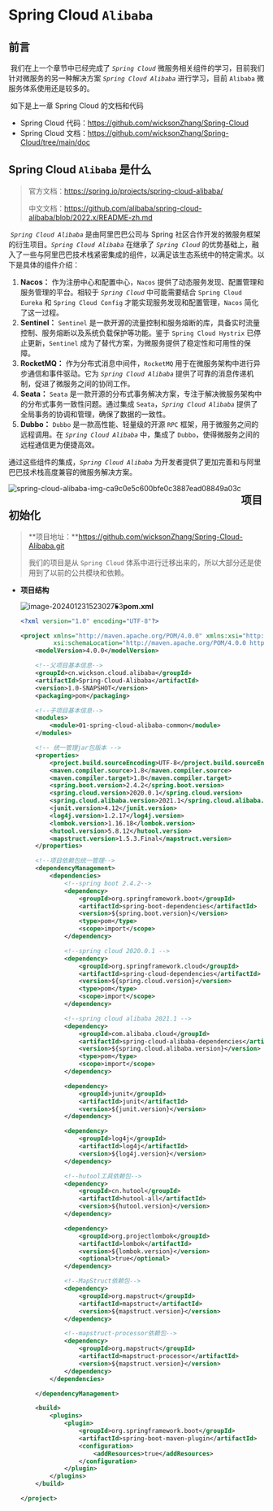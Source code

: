 # Spring Cloud `Alibaba`

## 前言

​		我们在上一个章节中已经完成了 *`Spring Cloud`* 微服务相关组件的学习，目前我们针对微服务的另一种解决方案 *`Spring Cloud Alibaba`* 进行学习，目前 `Alibaba` 微服务体系使用还是较多的。

​		如下是上一章 Spring Cloud 的文档和代码

* Spring Cloud 代码：https://github.com/wicksonZhang/Spring-Cloud
* Spring Cloud 文档：https://github.com/wicksonZhang/Spring-Cloud/tree/main/doc



## Spring Cloud `Alibaba` 是什么

> 官方文档：https://spring.io/projects/spring-cloud-alibaba/
>
> 中文文档：https://github.com/alibaba/spring-cloud-alibaba/blob/2022.x/README-zh.md

​		*`Spring Cloud Alibaba`* 是由阿里巴巴公司与 Spring 社区合作开发的微服务框架的衍生项目。*`Spring Cloud Alibaba`* 在继承了 *`Spring Cloud`* 的优势基础上，融入了一些与阿里巴巴技术栈紧密集成的组件，以满足该生态系统中的特定需求。以下是具体的组件介绍：

1. **Nacos：** 作为注册中心和配置中心，`Nacos` 提供了动态服务发现、配置管理和服务管理的平台。相较于 *`Spring Cloud`* 中可能需要结合 `Spring Cloud Eureka` 和 `Spring Cloud Config` 才能实现服务发现和配置管理，`Nacos` 简化了这一过程。
2. **Sentinel：** `Sentinel` 是一款开源的流量控制和服务熔断的库，具备实时流量控制、服务熔断以及系统负载保护等功能。鉴于 `Spring Cloud Hystrix` 已停止更新，`Sentinel` 成为了替代方案，为微服务提供了稳定性和可用性的保障。
3. **RocketMQ：** 作为分布式消息中间件，`RocketMQ` 用于在微服务架构中进行异步通信和事件驱动。它为 *`Spring Cloud Alibaba`* 提供了可靠的消息传递机制，促进了微服务之间的协同工作。
4. **Seata：** `Seata` 是一款开源的分布式事务解决方案，专注于解决微服务架构中的分布式事务一致性问题。通过集成 `Seata`，*`Spring Cloud Alibaba`* 提供了全局事务的协调和管理，确保了数据的一致性。
5. **Dubbo：** `Dubbo` 是一款高性能、轻量级的开源 `RPC` 框架，用于微服务之间的远程调用。在 *`Spring Cloud Alibaba`* 中，集成了 `Dubbo`，使得微服务之间的远程通信更为便捷高效。

通过这些组件的集成，*`Spring Cloud Alibaba`* 为开发者提供了更加完善和与阿里巴巴技术栈高度兼容的微服务解决方案。

<img src="https://cdn.jsdelivr.net/gh/wicksonZhang/static-source-cdn/images/202401221738441.png" alt="spring-cloud-alibaba-img-ca9c0e5c600bfe0c3887ead08849a03c" style="zoom:100%;float:left" />



## 项目初始化

> **项目地址：**https://github.com/wicksonZhang/Spring-Cloud-Alibaba.git
>
> 我们的项目是从 `Spring Cloud` 体系中进行迁移出来的，所以大部分还是使用到了以前的公共模块和依赖。

* **项目结构**

  <img src="https://cdn.jsdelivr.net/gh/wicksonZhang/static-source-cdn/images/202401231523789.png" alt="image-20240123152302753" style="zoom:100%;float:left" />

* **pom.xml**

  ```xml
  <?xml version="1.0" encoding="UTF-8"?>
  
  <project xmlns="http://maven.apache.org/POM/4.0.0" xmlns:xsi="http://www.w3.org/2001/XMLSchema-instance"
           xsi:schemaLocation="http://maven.apache.org/POM/4.0.0 http://maven.apache.org/xsd/maven-4.0.0.xsd">
      <modelVersion>4.0.0</modelVersion>
  
      <!--父项目基本信息-->
      <groupId>cn.wickson.cloud.alibaba</groupId>
      <artifactId>Spring-Cloud-Alibaba</artifactId>
      <version>1.0-SNAPSHOT</version>
      <packaging>pom</packaging>
  
      <!--子项目基本信息-->
      <modules>
          <module>01-spring-cloud-alibaba-common</module>
      </modules>
  
      <!-- 统一管理jar包版本 -->
      <properties>
          <project.build.sourceEncoding>UTF-8</project.build.sourceEncoding>
          <maven.compiler.source>1.8</maven.compiler.source>
          <maven.compiler.target>1.8</maven.compiler.target>
          <spring.boot.version>2.4.2</spring.boot.version>
          <spring.cloud.version>2020.0.1</spring.cloud.version>
          <spring.cloud.alibaba.version>2021.1</spring.cloud.alibaba.version>
          <junit.version>4.12</junit.version>
          <log4j.version>1.2.17</log4j.version>
          <lombok.version>1.16.18</lombok.version>
          <hutool.version>5.8.12</hutool.version>
          <mapstruct.version>1.5.3.Final</mapstruct.version>
      </properties>
  
      <!--项目依赖包统一管理-->
      <dependencyManagement>
          <dependencies>
              <!--spring boot 2.4.2-->
              <dependency>
                  <groupId>org.springframework.boot</groupId>
                  <artifactId>spring-boot-dependencies</artifactId>
                  <version>${spring.boot.version}</version>
                  <type>pom</type>
                  <scope>import</scope>
              </dependency>
  
              <!--spring cloud 2020.0.1 -->
              <dependency>
                  <groupId>org.springframework.cloud</groupId>
                  <artifactId>spring-cloud-dependencies</artifactId>
                  <version>${spring.cloud.version}</version>
                  <type>pom</type>
                  <scope>import</scope>
              </dependency>
  
              <!--spring cloud alibaba 2021.1 -->
              <dependency>
                  <groupId>com.alibaba.cloud</groupId>
                  <artifactId>spring-cloud-alibaba-dependencies</artifactId>
                  <version>${spring.cloud.alibaba.version}</version>
                  <type>pom</type>
                  <scope>import</scope>
              </dependency>
  
              <dependency>
                  <groupId>junit</groupId>
                  <artifactId>junit</artifactId>
                  <version>${junit.version}</version>
              </dependency>
  
              <dependency>
                  <groupId>log4j</groupId>
                  <artifactId>log4j</artifactId>
                  <version>${log4j.version}</version>
              </dependency>
  
              <!--hutool工具依赖包-->
              <dependency>
                  <groupId>cn.hutool</groupId>
                  <artifactId>hutool-all</artifactId>
                  <version>${hutool.version}</version>
              </dependency>
  
              <dependency>
                  <groupId>org.projectlombok</groupId>
                  <artifactId>lombok</artifactId>
                  <version>${lombok.version}</version>
                  <optional>true</optional>
              </dependency>
  
              <!--MapStruct依赖包-->
              <dependency>
                  <groupId>org.mapstruct</groupId>
                  <artifactId>mapstruct</artifactId>
                  <version>${mapstruct.version}</version>
              </dependency>
  
              <!--mapstruct-processor依赖包-->
              <dependency>
                  <groupId>org.mapstruct</groupId>
                  <artifactId>mapstruct-processor</artifactId>
                  <version>${mapstruct.version}</version>
              </dependency>
          </dependencies>
  
      </dependencyManagement>
  
      <build>
          <plugins>
              <plugin>
                  <groupId>org.springframework.boot</groupId>
                  <artifactId>spring-boot-maven-plugin</artifactId>
                  <configuration>
                      <addResources>true</addResources>
                  </configuration>
              </plugin>
          </plugins>
      </build>
  
  </project>
  
  ```

  